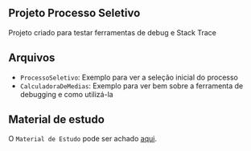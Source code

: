 ## Projeto Processo Seletivo
Projeto criado para testar ferramentas de debug e Stack Trace


## Arquivos
- `ProcessoSeletivo`: Exemplo para ver a seleção inicial do processo
- `CalculadoraDeMedias`: Exemplo para ver bem sobre a ferramenta de debugging e como utilizá-la



## Material de estudo

O `Material de Estudo` pode ser achado [aqui](https://glysns.gitbook.io/java-basico/controle-de-fluxo/cases).

